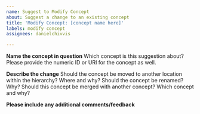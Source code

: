```yaml
---
name: Suggest to Modify Concept
about: Suggest a change to an existing concept
title: 'Modify Concept: [concept name here]'
labels: modify concept
assignees: danielchivvis

---
```


**Name the concept in question**
Which concept is this suggestion about? Please provide the numeric ID or URI for the concept as well.

**Describe the change**
Should the concept be moved to another location within the hierarchy? Where and why?
Should the concept be renamed? Why?
Should this concept be merged with another concept? Which concept and why?

**Please include any additional comments/feedback**
